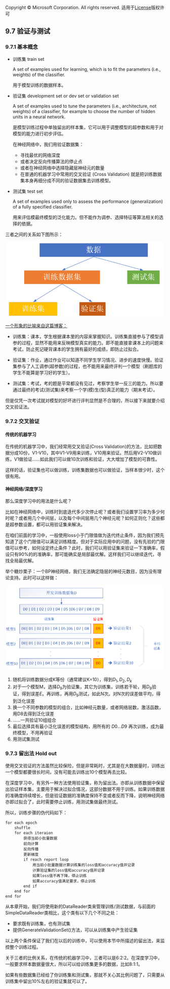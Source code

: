 Copyright © Microsoft Corporation. All rights reserved.
  适用于[License](https://github.com/Microsoft/ai-edu/blob/master/LICENSE.md)版权许可

## 9.7 验证与测试

### 9.7.1 基本概念

- 训练集 train set

  A set of examples used for learning, which is to fit the parameters (i.e., weights) of the classifier. 
  
  用于模型训练的数据样本。

- 验证集 development set or dev set or validation set

  A set of examples used to tune the parameters (i.e., architecture, not weights) of a classifier, for example to choose the number of hidden units in a neural network. 

  是模型训练过程中单独留出的样本集，它可以用于调整模型的超参数和用于对模型的能力进行初步评估。
  
  在神经网络中，我们用验证数据集：
  - 寻找最优的网络深度
  - 或者决定反向传播算法的停止点
  - 或者在神经网络中选择隐藏层神经元的数量
  - 在普通的机器学习中常用的交叉验证 (Cross Validation) 就是把训练数据集本身再细分成不同的验证数据集去训练模型。

- 测试集 test set

  A set of examples used only to assess the performance (generalization) of a fully specified classifier. 

  用来评估模最终模型的泛化能力。但不能作为调参、选择特征等算法相关的选择的依据。

三者之间的关系如下图所示：

<img src="../Images/12/dataset.png"/>

[一个形象的比喻来自这篇博客：](https://blog.csdn.net/kieven2008/article/details/81582591)

- 训练集：课本，学生根据课本里的内容来掌握知识。训练集直接参与了模型调参的过程，显然不能用来反映模型真实的能力。即不能直接拿课本上的问题来考试，防止死记硬背课本的学生拥有最好的成绩，即防止过拟合。

- 验证集：作业，通过作业可以知道不同学生学习情况、进步的速度快慢。验证集参与了人工调参(超参数)的过程，也不能用来最终评判一个模型（刷题库的学生不能算是学习好的学生）。

- 测试集：考试，考的题是平常都没有见过，考察学生举一反三的能力。所以要通过最终的考试(测试集)来考察一个学(模)生(型)真正的能力（期末考试）。

但是仅凭一次考试就对模型的好坏进行评判显然是不合理的，所以接下来就要介绍交叉验证法。

### 9.7.2 交叉验证

#### 传统的机器学习

在传统的机器学习中，我们经常用交叉验证(Cross Validation)的方法，比如把数据分成10份，V1-V10，其中V1-V9用来训练，V10用来验证。然后用V2-V10做训练，V1做验证......如此我们可以做10次训练和验证，大大增加了模型的可靠性。

这样的话，验证集也可以做训练，训练集数据也可以做验证，当样本很少时，这个很有用。

#### 神经网络/深度学习

那么深度学习中的用法是什么呢？

比如在神经网络中，训练时到底迭代多少次停止呢？或者我们设置学习率为多少何时呢？或者用几个中间层，以及每个中间层用几个神经元呢？如何正则化？这些都是超参数设置，都可以用验证集来解决。

在咱们前面的学习中，一般使用loss小于门限值做为迭代终止条件，因为我们预先知道了这个门限值可以满足训练精度。但对于实际应用中的问题，没有先验的门限值可以参考，如何设定终止条件？此时，我们可以用验证集来验证一下准确率，假设只有90%的的准确率，那可能确实是局部最优解。这样我们可以继续迭代，寻找全局最优解。

举个糖炒栗子：一个BP神经网络，我们无法确定隐层的神经元数目，因为没有理论支持。此时可以这样做：

<img src="../Images/12/CrossValidation.png"/>

1. 随机将训练数据分成K等份（通常建议K=10），得到$D_1, D_2, D_k$
2. 对于一个模型M，选择$D_9$为验证集，其它为训练集，训练若干轮，用$D_9$验证，得到误差$E$。再训练，再用$D_9$测试，如此N次。对N次的误差做平均，得到泛化误差
3. 换一个不同参数的模型的组合，比如神经元数量，或者网络层数，激活函数，用D8去得到泛化误差
4. ......一共验证10组组合
5. 最后选择具有最小泛化误差的模型结构，用所有的 $D0...D9$ 再次训练，成为最终模型，不用再验证
6. 用测试集测试

### 9.7.3 留出法 Hold out

使用交叉验证的方法虽然比较保险，但是非常耗时，尤其是在大数据量时，训练出一个模型都要很长时间，没有可能去训练出10个模型再去比较。

在深度学习中，有另外一种方法使用验证集，称为留出法。亦即从训练数据中保留出验证样本集，主要用于解决过拟合情况，这部分数据不用于训练。如果训练数据的准确度持续增长，但是验证数据的准确度保持不变或者反而下降，说明神经网络亦即过拟合了，此时需要停止训练，用测试集做最终测试。

所以，训练步骤的伪代码如下：

```
for each epoch
    shuffle
    for each iteraion
        获得当前小批量数据
        前向计算
        反向传播
        更新梯度
        if reach report loop
            用当前小批量数据计算训练集的loss值和accuracy值并记录
            计算验证集的loss值和accuracy值并记录
            如果loss值不再下降，停止训练
            如果accuracy值满足要求，停止训练
        end if
    end for
end for
```

从本章开始，我们将使用新的DataReader类来管理训练/测试数据，与前面的SimpleDataReader类相比，这个类有以下几个不同之处：

- 要求既有训练集，也有测试集
- 提供GenerateValidationSet()方法，可以从训练集中产生验证集

以上两个条件保证了我们在以后的训练中，可以使用本节中所描述的留出法，来监控整个训练过程。

关于三者的比例关系，在传统的机器学习中，三者可以是6:2:2。在深度学习中，一般要求样本数据量很大，所以可以给训练集更多的数据，比如8:1:1。

如果有些数据集已经给了你训练集和测试集，那就不关心其比例问题了，只需要从训练集中留出10%左右的验证集就可以了。
